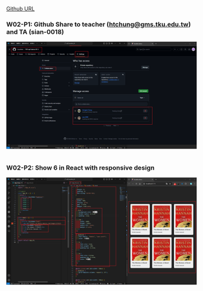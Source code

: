 [Github URL](https://github.com/Liucchien/1131-wp1-demo-45)


### W02-P1: Github Share to teacher (htchung@gms.tku.edu.tw) and TA (sian-0018)
 
![](w02-p1.png)

```

```

### W02-P2: Show 6 <Book /> in React with responsive design
 
![](w02-p2.png)


```



```